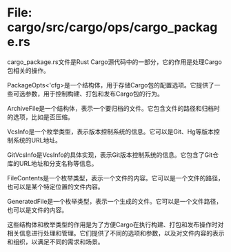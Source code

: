 # File: cargo/src/cargo/ops/cargo_package.rs

cargo_package.rs文件是Rust Cargo源代码中的一部分，它的作用是处理Cargo包相关的操作。

PackageOpts<'cfg>是一个结构体，用于存储Cargo包的配置选项。它提供了一些可选参数，用于控制构建、打包和发布Cargo包的行为。

ArchiveFile是一个结构体，表示一个要归档的文件。它包含文件的路径和归档时的选项，比如是否压缩。

VcsInfo是一个枚举类型，表示版本控制系统的信息。它可以是Git、Hg等版本控制系统的URL地址。

GitVcsInfo是VcsInfo的具体实现，表示Git版本控制系统的信息。它包含了Git仓库的URL地址和分支名称等信息。

FileContents是一个枚举类型，表示一个文件的内容。它可以是一个文件的路径，也可以是某个特定位置的文件内容。

GeneratedFile是一个枚举类型，表示一个生成的文件。它可以是一个文件路径，也可以是文件的内容。

这些结构体和枚举类型的作用是为了方便Cargo在执行构建、打包和发布操作时对相关信息进行处理和管理。它们提供了不同的选项和参数，以及对文件内容的表示和组织，以满足不同的需求和场景。

